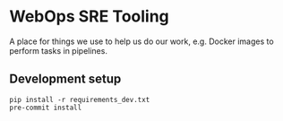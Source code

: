 # WebOps SRE Tooling

A place for things we use to help us do our work, e.g. Docker images to perform tasks in pipelines.

## Development setup

    pip install -r requirements_dev.txt
    pre-commit install
